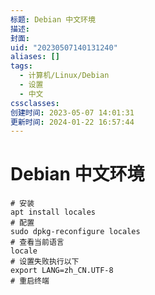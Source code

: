 ```yaml
---
标题: Debian 中文环境
描述:
封面:
uid: "20230507140131240"
aliases: []
tags:
  - 计算机/Linux/Debian
  - 设置
  - 中文
cssclasses:
创建时间: 2023-05-07 14:01:31
更新时间: 2024-01-22 16:57:44
---
```


# Debian 中文环境

```shell
# 安装
apt install locales
# 配置
sudo dpkg-reconfigure locales
# 查看当前语言
locale
# 设置失败执行以下
export LANG=zh_CN.UTF-8
# 重启终端
```
